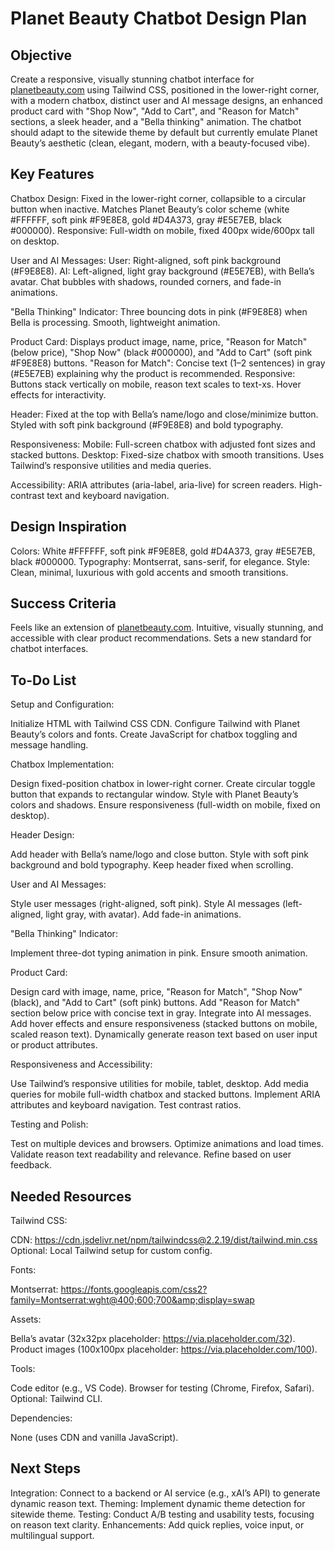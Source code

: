 # Planet Beauty Chatbot Design Plan
## Objective
Create a responsive, visually stunning chatbot interface for [planetbeauty.com](https://www.planetbeauty.com/) using Tailwind CSS, positioned in the lower-right corner, with a modern chatbox, distinct user and AI message designs, an enhanced product card with "Shop Now", "Add to Cart", and "Reason for Match" sections, a sleek header, and a "Bella thinking" animation. The chatbot should adapt to the sitewide theme by default but currently emulate Planet Beauty’s aesthetic (clean, elegant, modern, with a beauty-focused vibe).
## Key Features

Chatbox Design:
Fixed in the lower-right corner, collapsible to a circular button when inactive.
Matches Planet Beauty’s color scheme (white #FFFFFF, soft pink #F9E8E8, gold #D4A373, gray #E5E7EB, black #000000).
Responsive: Full-width on mobile, fixed 400px wide/600px tall on desktop.


User and AI Messages:
User: Right-aligned, soft pink background (#F9E8E8).
AI: Left-aligned, light gray background (#E5E7EB), with Bella’s avatar.
Chat bubbles with shadows, rounded corners, and fade-in animations.


"Bella Thinking" Indicator:
Three bouncing dots in pink (#F9E8E8) when Bella is processing.
Smooth, lightweight animation.


Product Card:
Displays product image, name, price, "Reason for Match" (below price), "Shop Now" (black #000000), and "Add to Cart" (soft pink #F9E8E8) buttons.
"Reason for Match": Concise text (1–2 sentences) in gray (#E5E7EB) explaining why the product is recommended.
Responsive: Buttons stack vertically on mobile, reason text scales to text-xs.
Hover effects for interactivity.


Header:
Fixed at the top with Bella’s name/logo and close/minimize button.
Styled with soft pink background (#F9E8E8) and bold typography.


Responsiveness:
Mobile: Full-screen chatbox with adjusted font sizes and stacked buttons.
Desktop: Fixed-size chatbox with smooth transitions.
Uses Tailwind’s responsive utilities and media queries.


Accessibility:
ARIA attributes (aria-label, aria-live) for screen readers.
High-contrast text and keyboard navigation.



## Design Inspiration

Colors: White #FFFFFF, soft pink #F9E8E8, gold #D4A373, gray #E5E7EB, black #000000.
Typography: Montserrat, sans-serif, for elegance.
Style: Clean, minimal, luxurious with gold accents and smooth transitions.

## Success Criteria

Feels like an extension of [planetbeauty.com](https://www.planetbeauty.com/).
Intuitive, visually stunning, and accessible with clear product recommendations.
Sets a new standard for chatbot interfaces.


## To-Do List

Setup and Configuration:

 Initialize HTML with Tailwind CSS CDN.
 Configure Tailwind with Planet Beauty’s colors and fonts.
 Create JavaScript for chatbox toggling and message handling.


Chatbox Implementation:

 Design fixed-position chatbox in lower-right corner.
 Create circular toggle button that expands to rectangular window.
 Style with Planet Beauty’s colors and shadows.
 Ensure responsiveness (full-width on mobile, fixed on desktop).


Header Design:

 Add header with Bella’s name/logo and close button.
 Style with soft pink background and bold typography.
 Keep header fixed when scrolling.


User and AI Messages:

 Style user messages (right-aligned, soft pink).
 Style AI messages (left-aligned, light gray, with avatar).
 Add fade-in animations.


"Bella Thinking" Indicator:

 Implement three-dot typing animation in pink.
 Ensure smooth animation.


Product Card:

 Design card with image, name, price, "Reason for Match", "Shop Now" (black), and "Add to Cart" (soft pink) buttons.
 Add "Reason for Match" section below price with concise text in gray.
 Integrate into AI messages.
 Add hover effects and ensure responsiveness (stacked buttons on mobile, scaled reason text).
 Dynamically generate reason text based on user input or product attributes.


Responsiveness and Accessibility:

 Use Tailwind’s responsive utilities for mobile, tablet, desktop.
 Add media queries for mobile full-width chatbox and stacked buttons.
 Implement ARIA attributes and keyboard navigation.
 Test contrast ratios.


Testing and Polish:

 Test on multiple devices and browsers.
 Optimize animations and load times.
 Validate reason text readability and relevance.
 Refine based on user feedback.




## Needed Resources

Tailwind CSS:

CDN: https://cdn.jsdelivr.net/npm/tailwindcss@2.2.19/dist/tailwind.min.css
Optional: Local Tailwind setup for custom config.


Fonts:

Montserrat: https://fonts.googleapis.com/css2?family=Montserrat:wght@400;600;700&amp;display=swap


Assets:

Bella’s avatar (32x32px placeholder: https://via.placeholder.com/32).
Product images (100x100px placeholder: https://via.placeholder.com/100).


Tools:

Code editor (e.g., VS Code).
Browser for testing (Chrome, Firefox, Safari).
Optional: Tailwind CLI.


Dependencies:

None (uses CDN and vanilla JavaScript).




## Next Steps

Integration: Connect to a backend or AI service (e.g., xAI’s API) to generate dynamic reason text.
Theming: Implement dynamic theme detection for sitewide theme.
Testing: Conduct A/B testing and usability tests, focusing on reason text clarity.
Enhancements: Add quick replies, voice input, or multilingual support.

